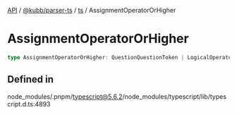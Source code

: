[API](../../../../../packages.md) / [@kubb/parser-ts](../../../index.md) / [ts](../index.md) / AssignmentOperatorOrHigher

# AssignmentOperatorOrHigher

```ts
type AssignmentOperatorOrHigher: QuestionQuestionToken | LogicalOperatorOrHigher | AssignmentOperator;
```

## Defined in

node\_modules/.pnpm/typescript@5.6.2/node\_modules/typescript/lib/typescript.d.ts:4893
